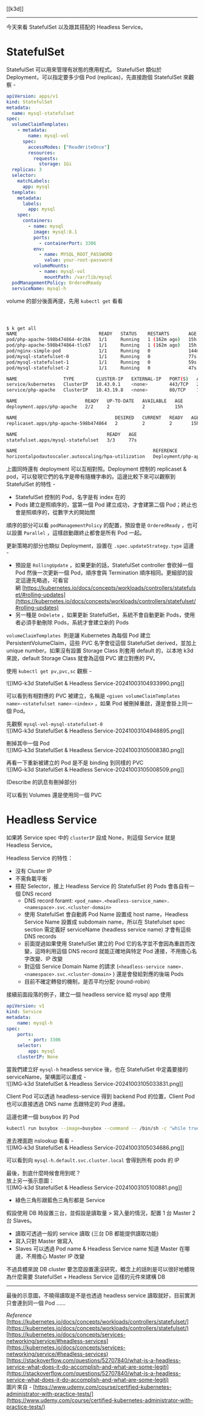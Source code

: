 [[k3d]]

---

今天來看 StatefulSet 以及跟其搭配的 Headless Service。

# StatefulSet

StatefulSet 可以用來管理有狀態的應用程式。
StatefulSet 類似於 Deployment，可以指定要多少個 Pod (replicas)，先直接跑個 StatefulSet 來觀察 -

```yaml hl:2
apiVersion: apps/v1
kind: StatefulSet
metadata:
  name: mysql-statefulset
spec:
  volumeClaimTemplates:
    - metadata:
        name: mysql-vol
      spec:
        accessModes: ["ReadWriteOnce"]
        resources:
          requests:
            storage: 1Gi
  replicas: 3
  selector:
    matchLabels:
      app: mysql
  template:
    metadata:
      labels:
        app: mysql
    spec:
      containers:
        - name: mysql
          image: mysql:8.1
          ports:
            - containerPort: 3306
          env:
            - name: MYSQL_ROOT_PASSWORD
              value: your-root-password
          volumeMounts:
            - name: mysql-vol
              mountPath: /var/lib/mysql
  podManagementPolicy: OrderedReady  
  serviceName: mysql-h
```

volume 的部分後面再提，先用 `kubectl get` 看看  

```sh



$ k get all
NAME                              READY   STATUS    RESTARTS       AGE
pod/php-apache-598b474864-4r2bk   1/1     Running   1 (162m ago)   15h
pod/php-apache-598b474864-tlc67   1/1     Running   1 (162m ago)   15h
pod/nginx-simple-pod              1/1     Running   0              144m
pod/mysql-statefulset-0           1/1     Running   0              77s  // <-- statefulset 的 name 帶有 idx
pod/mysql-statefulset-1           1/1     Running   0              59s
pod/mysql-statefulset-2           1/1     Running   0              47s

NAME                 TYPE        CLUSTER-IP   EXTERNAL-IP   PORT(S)   AGE
service/kubernetes   ClusterIP   10.43.0.1    <none>        443/TCP   24h
service/php-apache   ClusterIP   10.43.19.8   <none>        80/TCP    15h

NAME                         READY   UP-TO-DATE   AVAILABLE   AGE
deployment.apps/php-apache   2/2     2            2           15h

NAME                                    DESIRED   CURRENT   READY   AGE
replicaset.apps/php-apache-598b474864   2         2         2       15h

NAME                                 READY   AGE
statefulset.apps/mysql-statefulset   3/3     77s

NAME                                                  REFERENCE               TARGETS   MINPODS   MAXPODS   REPLICAS   AGE
horizontalpodautoscaler.autoscaling/hpa-utilization   Deployment/php-apache   0%/60%    2         10        2          15h


```

上圖同時還有 deployment 可以互相對照。Deployment 控制的 replicaset & pod，可以發現它們的名字是帶有隨機字串的。這邊比較下來可以觀察到 StatefulSet 的特性 -

- StatefulSet 控制的 Pod，名字是有 index 在的
- Pods 建立是照順序的，當第一個 Pod 建立成功，才會建第二個 Pod；終止也會是照順序的，從數字大的開始關

順序的部分可以看 `podManagementPolicy` 的配置，預設會是 `OrderedReady` ，也可以設置 `Parallel` ，這樣啟動跟終止都會是所有 Pod 一起。

更新策略的部分也類似 Deployment，設置在 `.spec.updateStrategy.type` 這邊 -

- 預設是 `RollingUpdate` ，如果更新的話，StatefulSet controller 會砍掉一個 Pod 然後一次更新一個 Pod，順序會與 Termination 順序相同。更細部的設定這邊先略過，可看官網 [https://kubernetes.io/docs/concepts/workloads/controllers/statefulset/#rolling-updates](https://kubernetes.io/docs/concepts/workloads/controllers/statefulset/#rolling-updates)
- 另一種是 `OnDelete` ，如果更新 StatefulSet，系統不會自動更新 Pods，使用者必須手動刪除 Pods，系統才會建立新的 Pods

`volumeClaimTemplates` 
則是讓 Kubernetes 為每個 Pod 建立 PersistentVolumeClaim，這些 PVC 名字會從這個 StatefulSet derived，並加上 unique number。如果沒有設置 Storage Class 則套用 default 的，以本地 k3d 來說，default Storage Class 就會為這個 PVC 建立對應的 PV。

使用 `kubectl get pv,pvc,sc` 觀察 -  

![[IMG-k3d StatefulSet & Headless Service-20241003104933990.png]]

可以看到有相對應的 PVC 被建立，名稱是 `<given volumeClaimTemplates name>-<statefulset name>-<index>` ，如果 Pod 被刪掉重啟，還是會掛上同一個 Pod。

先觀察 `mysql-vol-mysql-statefulset-0`  
![[IMG-k3d StatefulSet & Headless Service-20241003104948895.png]]

刪掉其中一個 Pod  
![[IMG-k3d StatefulSet & Headless Service-20241003105008380.png]]

再看一下重新被建立的 Pod 是不是 binding 到同樣的 PVC  
![[IMG-k3d StatefulSet & Headless Service-20241003105008509.png]]

(Describe 的訊息有刪掉部分)

可以看到 Volumes 還是使用同一個 PVC

# Headless Service

如果將 Service spec 中的 `clusterIP` 設成 None，則這個 Service 就是 Headless Service。

Headless Service 的特性：
- 沒有 Cluster IP
- 不需負載平衡
- 搭配 Selector，接上 Headless Service 的 StatefulSet 的 Pods  會各自有一個 DNS record
	- DNS record foramt: `<pod_name>.<headless-service_name>.<namespace>.svc.<cluster-domain>` 
    - 使用 StatefulSet 會自動將 Pod Name 設置成 host name，Headless Service Name 設置成 subdomain name，所以在 Statefulset spec section 需定義好 serviceName (headless service name) 才會有這些 DNS records
	- 前面提過如果使用 StatefulSet 建立的 Pod 它的名字並不會因為重啟而改變，這時利用這個 DNS record 就能正確地與特定 Pod 連接，不用擔心名字改變、IP 改變
	- 對這個 Service Domain Name 的請求 (`<headless-service name>.<namespace>.svc.<cluster-domain>` ) 還是會發給對應的後端 Pods
    - 目前不確定轉發的機制，是否平均分配 (round-robin)



接續前面段落的例子，建立一個 headless service 給 mysql app 使用
```yaml hl:2,10
apiVersion: v1
kind: Service
metadata:
	name: mysql-h
spec:
	ports:
		- port: 3306
	selector:
		app: mysql
	clusterIP: None
```



當我們建立好 `mysql-h` headless service 後，也在 StatefulSet 中定義要接的 serviceName，架構圖可以畫成 -  
![[IMG-k3d StatefulSet & Headless Service-20241003105033831.png]]

Client Pod 可以透過 headless-service 得到 backend Pod 的位置，Client Pod 也可以直接透過 DNS name 去跟特定的 Pod 連接。

這邊也建一個 busybox 的 Pod

```bash
kubectl run busybox --image=busybox --command -- /bin/sh -c "while true; do sleep 3600; done;"
```

進去裡面跑 nslookup 看看 -  
![[IMG-k3d StatefulSet & Headless Service-20241003105034686.png]]

可以看到向 `mysql-h.default.svc.cluster.local` 會得到所有 pods 的 IP

最後，到底什麼時候會用到呢？  
放上另一張示意圖：  
![[IMG-k3d StatefulSet & Headless Service-20241003105100881.png]]  
* 綠色三角形跟藍色三角形都是 Service

假設使用 DB 時設置三台，並假設是讀取量 > 寫入量的情況，配置 1 台 Master 2 台 Slaves。

- 讀取可透過一般的 service 讀取 (三台 DB 都能提供讀取功能)
- 寫入只對 Master 做寫入
- Slaves 可以透過 Pod name & Headless Service name 知道 Master 在哪邊，不用擔心 Master IP 改變

不過具體來說 DB cluster 要怎麼設置還沒研究，概念上的話則是可以很好地體現為什麼需要 StatefulSet + Headless Service 這樣的元件來建構 DB

---

最後的示意圖，不曉得讀取是不是也透過 headless service 讀取就好，目前實測只會連到同一個 Pod ……

_Reference_  
[https://kubernetes.io/docs/concepts/workloads/controllers/statefulset/](https://kubernetes.io/docs/concepts/workloads/controllers/statefulset/)  
[https://kubernetes.io/docs/concepts/services-networking/service/#headless-services](https://kubernetes.io/docs/concepts/services-networking/service/#headless-services)  
[https://stackoverflow.com/questions/52707840/what-is-a-headless-service-what-does-it-do-accomplish-and-what-are-some-legiti](https://stackoverflow.com/questions/52707840/what-is-a-headless-service-what-does-it-do-accomplish-and-what-are-some-legiti)  
圖片來自 - [https://www.udemy.com/course/certified-kubernetes-administrator-with-practice-tests/](https://www.udemy.com/course/certified-kubernetes-administrator-with-practice-tests/)